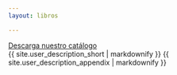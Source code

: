 ```yaml
---
layout: libros

---
```

<div class="small-wrapper">
  <div class="about-container">
    <section class="about-header">
          <div class="text-center">
            <a href="{{site.resume_url}}"> Descarga nuestro catálogo</a>
            </div>
    </section>
    <section class="about-body">
        {{ site.user_description_short | markdownify }}
        {{ site.user_description_appendix | markdownify }}
    </section>
  </div> <!-- End About Container -->
</div> <!-- End Small Wrapper -->
